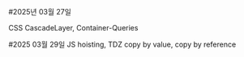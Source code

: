 #2025년 03월 27일

CSS
CascadeLayer, Container-Queries

#2025 03월 29일
JS
hoisting, TDZ
copy by value, copy by reference
